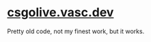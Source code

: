 # [csgolive.vasc.dev](https://csgolive.vasc.dev)
Pretty old code, not my finest work, but it works.
